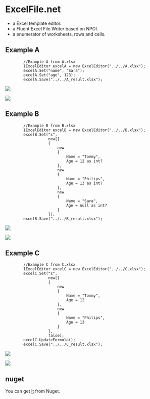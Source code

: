 ExcelFile.net
=============

+ a Excel template editor.
+ a Fluent Excel File Writer based on NPOI.
+ a enumerator of worksheets, rows and cells.


## Example A


            //Example A from A.xlsx
            IExcelEditor excelA = new ExcelEditor("../../A.xlsx");
            excelA.Set("name", "Sara");
            excelA.Set("age", 123);
            excelA.Save("../../A_result.xlsx");

![](https://raw.githubusercontent.com/plantain-00/ExcelFile.net/master/images/A.PNG)

![](https://raw.githubusercontent.com/plantain-00/ExcelFile.net/master/images/A_result.PNG)


## Example B


            //Example B from B.xlsx
            IExcelEditor excelB = new ExcelEditor("../../B.xlsx");
            excelB.Set("s",
                       new[]
                       {
                           new
                           {
                               Name = "Tommy",
                               Age = 12 as int?
                           },
                           new
                           {
                               Name = "Philips",
                               Age = 13 as int?
                           },
                           new
                           {
                               Name = "Sara",
                               Age = null as int?
                           }
                       });
            excelB.Save("../../B_result.xlsx");

![](https://raw.githubusercontent.com/plantain-00/ExcelFile.net/master/images/B.PNG)

![](https://raw.githubusercontent.com/plantain-00/ExcelFile.net/master/images/B_result.PNG)


## Example C


            //Example C from C.xlsx
            IExcelEditor excelC = new ExcelEditor("../../C.xlsx");
            excelC.Set("s",
                       new[]
                       {
                           new
                           {
                               Name = "Tommy",
                               Age = 12
                           },
                           new
                           {
                               Name = "Philips",
                               Age = 13
                           }
                       },
                       false);
            excelC.UpdateFormula();
            excelC.Save("../../C_result.xlsx");

![](https://raw.githubusercontent.com/plantain-00/ExcelFile.net/master/images/C.PNG)

![](https://raw.githubusercontent.com/plantain-00/ExcelFile.net/master/images/C_result.PNG)


## nuget
You can get [it](https://www.nuget.org/packages/ExcelFile.net) from Nuget.
